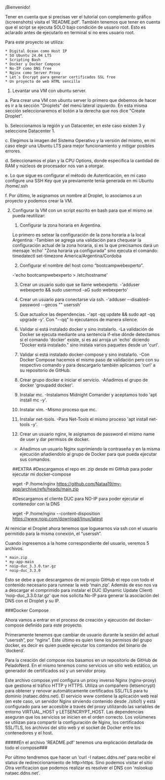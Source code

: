 ¡Bienvenido!

Tener en cuenta que si precisas ver el tutorial con complemento gráfico (screenshots) visita el 'README.pdf'.
También tenemos que tener en cuenta que el script se ejecuta SOLO bajo condición de usuario root. Esto es aclarado antes de ejecutarlo en terminal si no eres usuario root.

Para este proyecto se utiliza:
    
    * Digital Ocean como Host IP
    * SO Ubuntu 24.04 LTS
    * Scripting Bash
    * Docker y Docker Compose
    * No-IP como DNS free
    * Nginx como Server Proxy
    * Let´s Encrypt para generar certificados SSL free
    * Un proyecto de web HTML sencillo

1. Levantar una VM con ubuntu server.    

a. Para crear una VM con ubuntu server lo primero que debemos de hacer es ir a la sección "Droplets" del menú lateral izquierdo. En esta misma sección seleccionaremos el botón a la derecha que nos dice "Create Droplet”.

b. Seleccionamos la región y un Datacenter, en este caso existen 3 y seleccione Datacenter 1.

c. Elegimos la imagen del Sistema Operativo y la versión del mismo, en mi caso elegir una Ubuntu LTS para mejor funcionamiento y mitigar posibles errores.

d. Seleccionamos el plan y la CPU Options, donde especifica la cantidad de RAM y núcleos de procesador nos van a otorgar.

e. Lo que sigue es configurar el método de Autenticación, en mi caso configure una SSH Key que ya previamente tenía generada en mi Ubuntu /home/.ssh

f. Por último, le asignamos un nombre al Droplet, lo asociamos a un proyecto y podemos crear la VM.

2. Configurar la VM con un script escrito en bash para que el mismo se pueda reutilizar: 
    1. Configurar la zona horaria en Argentina.

    Lo primero es setear la configuración de la zona horaria a la local Argentina:
    -Tambien se agrega una validación para chequear la configuración actual de la zona horaria, si es la que precisamos dará un mensaje 'echo' "Zona horaria ya configurada" sino ejecuta el comando: timedatectl set-timezone America/Argentina/Cordoba 
    
    2. Configurar el nombre del host como “bootcampwebexperto”.

    -'echo bootcampwebexperto > /etc/hostname'

    3. Crear un usuario sudo que se llame webexperto.
    -'adduser webexperto && sudo usermod -aG sudo webexperto'

    4. Crear un usuario para conectarse vía ssh.
    -'adduser --disabled-password --gecos "" userssh'

    5. Que actualice las dependencias.
    -'apt -qq update && sudo apt -qq upgrade -y'. Con "--qq" lo ejecutamos de manera silence.

    6. Validar si está instalado docker y sino instalarlo.
    -La validación de Docker se ejecuta mediante una sentencia if-else dónde detectamos si el comando 'docker' existe, si es asi arroja un 'echo' diciendo "Docker está instalado." sino instala varios paquetes desde un 'curl'.

    7. Validar si está instalado docker-compose y sino instalarlo.
    -Con Docker Compose hacemos el mismo paso de validación pero con su respectivo comando y para descargarlo también aplicamos 'curl' a su repositorio de GitHub.

    8. Crear grupo docker e iniciar el servicio.
    -Añadimos el grupo de docker 'groupadd docker'.

    9. Instalar mc.
    -Instalamos Midnight Comander y aceptamos todo 'apt install mc -y'.

    10. Instalar vim.
    -Mismo proceso que mc.

    11. Instalar net-tools.
    -Para Net-Tools el mismo proceso 'apt install net-tools -y'.

    12. Crear un usuario nginx, le asignamos de password el mismo name de user y dar permisos de docker.
    - Añadimos un usuario Nginx suprimiendo la contraseña y en la misma ejecución añadiendolo al grupo de Docker para que pueda ejecutar sus comandos.

    ##EXTRA
    #Descargamos el repo en .zip desde mi GitHub para poder ejecutar mi docker-compose

    wget -P /home/nginx https://github.com/Nataa19/my-app/archive/refs/heads/main.zip

    #Descargamos el cliente DUC para NO-IP para poder ejecutar el contenedor con la DNS

    wget -P /home/nginx --content-disposition https://www.noip.com/download/linux/latest



Al reiniciar el Droplet ahora tenemos que loguearnos via ssh con el usuario permitido para la misma conexión, el “userssh”.

Cuando ingresemos a la home correspondiente del usuario, veremos 5 archivos.

    * main.zip
    * my-app-main
    * noip-duc_3.3.0.tar.gz
    * noip-duc_3.3.0

Esto se debe a que descargamos de mi propio GitHub el repo con todo el contenido necesario para runnear la web ‘main.zip’. 
Además de eso nos va a descargar el comprimido para instalar el DUC (Dynamic Update Client) ‘noip-duc_3.3.0.tar.gz’ que nos solicita No-IP para generar la asociación del DNS con el Droplet y su IP.

###Docker Compose

Ahora vamos a entrar en el proceso de creación y ejecución del docker-compose definido para este proyecto.

Primeramente tenemos que cambiar de usuario durante la sesión del actual “userssh”, por “nginx”. Este último es quien tiene los permisos del grupo docker, es decir es quien puede ejecutar los comandos del binario de ‘dockerd’.

Para la creación del compose nos basamos en un repositorio de GitHub de PeladoNerd. En el mismo tenemos como servicios un sitio web estático, un generador de certificados ssl y un servidor proxy.

Este archivo compose.yml configura un proxy inverso Nginx (nginx-proxy) que gestiona el tráfico HTTP y HTTPS. Utiliza un compañero (letsencrypt) para obtener y renovar automáticamente certificados SSL/TLS para tu dominio (nataec.ddns.net). El servicio www contiene la aplicación web real (en este caso, un servidor Nginx sirviendo contenido desde ./sitio1) y está configurado para ser accesible a través del proxy utilizando las variables de entorno VIRTUAL_HOST y LETSENCRYPT_HOST. Las dependencias aseguran que los servicios se inicien en el orden correcto. Los volúmenes se utilizan para compartir la configuración de Nginx, los certificados SSL/TLS, los archivos del sitio web y el socket de Docker entre los contenedores y el host.


#####En el archivo 'README.pdf' tenemos una explicación detallada de todo el compose###

Por último tendremos que hacer un ‘curl -I nataec.ddns.net’ para recibir el status de redireccionamiento de http>https. Sino podemos visitar el sitio
Otra verificacion que podemos realizar es resolver el DNS con 'nslookup nataec.ddns.net'.

